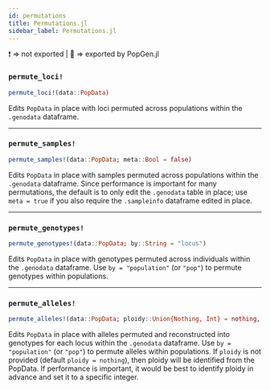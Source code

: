 ```yaml
---
id: permutations
title: Permutations.jl
sidebar_label: Permutations.jl
---
```


❗ => not exported | 
🔵 => exported by PopGen.jl

### `permute_loci!`
```julia
permute_loci!(data::PopData)
```
Edits `PopData` in place with loci permuted across populations within
the `.genodata` dataframe.

----

### `permute_samples!`
```julia
permute_samples!(data::PopData; meta::Bool = false)
```
Edits `PopData` in place with samples permuted across populations within
the `.genodata` dataframe. Since performance is important for many permutations,
the default is to only edit the `.genodata` table in place; use `meta = true`
if you also require the `.sampleinfo` dataframe edited in place.

----

### `permute_genotypes!`
```julia
permute_genotypes!(data::PopData; by::String = "locus")
```
Edits `PopData` in place with genotypes permuted across individuals within
the `.genodata` dataframe. Use `by = "population"` (or `"pop"`) to permute genotypes
within populations.

----

### `permute_alleles!`
```julia
permute_alleles!(data::PopData; ploidy::Union{Nothing, Int} = nothing, by::String = "locus")
```
Edits `PopData` in place with alleles permuted and reconstructed into genotypes
for each locus within the `.genodata` dataframe. Use `by = "population"` (or `"pop"`)
to permute alleles within populations. If `ploidy` is not provided (default `ploidy = nothing`),
then ploidy will be identified from the PopData. If performance is important,
it would be best to identify ploidy in advance and set it to a specific integer.
